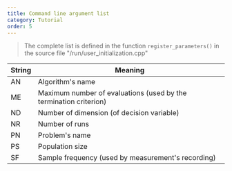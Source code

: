 ```yaml
---
title: Command line argument list
category: Tutorial
order: 5
---
```


> The complete list is defined in the function `register_parameters()` in the source file "/run/user_initialization.cpp"

|String|Meaning|
|-|-|
|AN|Algorithm's name|
|ME|Maximum number of evaluations (used by the termination criterion)|
|ND|Number of dimension (of decision variable)|
|NR|Number of runs|
|PN|Problem's name|
|PS|Population size|
|SF|Sample frequency (used by measurement's recording)|